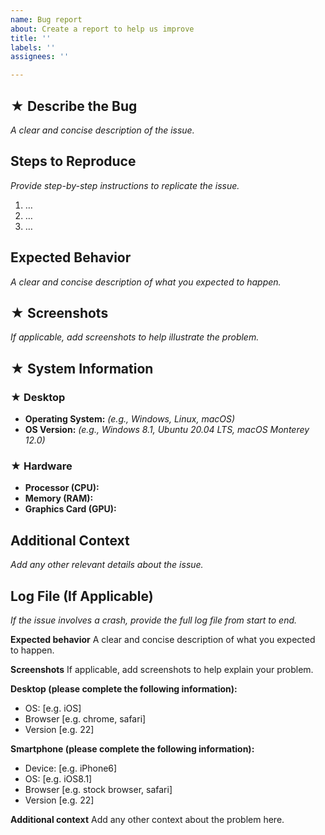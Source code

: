 ```yaml
---
name: Bug report
about: Create a report to help us improve
title: ''
labels: ''
assignees: ''

---
```


## **★ Describe the Bug**  
_A clear and concise description of the issue._  

## **Steps to Reproduce**  
_Provide step-by-step instructions to replicate the issue._  

1. …  
2. …  
3. …  

## **Expected Behavior**  
_A clear and concise description of what you expected to happen._  

## **★ Screenshots**  
_If applicable, add screenshots to help illustrate the problem._  

## **★ System Information**  

### **★ Desktop**  
- **Operating System:** _(e.g., Windows, Linux, macOS)_  
- **OS Version:** _(e.g., Windows 8.1, Ubuntu 20.04 LTS, macOS Monterey 12.0)_  

### **★ Hardware**  
- **Processor (CPU):**  
- **Memory (RAM):**  
- **Graphics Card (GPU):**  

## **Additional Context**  
_Add any other relevant details about the issue._  

## **Log File (If Applicable)**  
_If the issue involves a crash, provide the full log file from start to end._

**Expected behavior**
A clear and concise description of what you expected to happen.

**Screenshots**
If applicable, add screenshots to help explain your problem.

**Desktop (please complete the following information):**
 - OS: [e.g. iOS]
 - Browser [e.g. chrome, safari]
 - Version [e.g. 22]

**Smartphone (please complete the following information):**
 - Device: [e.g. iPhone6]
 - OS: [e.g. iOS8.1]
 - Browser [e.g. stock browser, safari]
 - Version [e.g. 22]

**Additional context**
Add any other context about the problem here.
